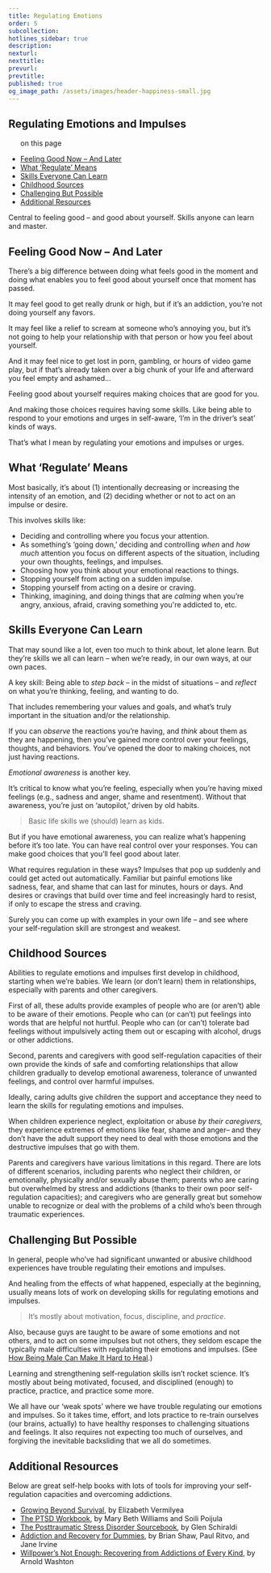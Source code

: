 ```yaml
---
title: Regulating Emotions
order: 5
subcollection:
hotlines_sidebar: true
description:
nexturl:
nexttitle:
prevurl:
prevtitle:
published: true
og_image_path: /assets/images/header-happiness-small.jpg
---
```


## Regulating Emotions and Impulses

<ul class="onpage"><p class="onpage__header">on this page</p>
  <li><a href="#feeling">Feeling Good Now – And Later </a></li>
  <li><a href="#regulate"> What ‘Regulate’ Means </a></li>
  <li><a href="#skills">Skills Everyone Can Learn</a></li>
  <li><a href="#sources">Childhood Sources</a></li>
  <li><a href="#possible">Challenging But Possible</a></li>
  <li><a href="#resources">Additional Resources</a></li>
</ul>

Central to feeling good – and good about yourself.
Skills anyone can learn and master.

## <a name="feeling">  Feeling Good Now – And Later </a>

There’s a big difference between doing what feels good in the moment and doing what enables you to feel good about yourself once that moment has passed.

It may feel good to get really drunk or high, but if it’s an addiction, you’re not doing yourself any favors.

It may feel like a relief to scream at someone who’s annoying you, but it’s not going to help your relationship with that person or how you feel about yourself.

And it may feel nice to get lost in porn, gambling, or hours of video game play, but if that’s already taken over a big chunk of your life and afterward you feel empty and ashamed…

Feeling good about yourself requires making choices that are good for you.

And making those choices requires having some skills. Like being able to respond to your emotions and urges in self-aware, ‘I’m in the driver’s seat’ kinds of ways.

That’s what I mean by regulating your emotions and impulses or urges.

## <a name="regulate">  What ‘Regulate’ Means </a>

Most basically, it’s about (1) intentionally decreasing or increasing the intensity of an emotion, and (2) deciding whether or not to act on an impulse or desire.

This involves skills like:

*   Deciding and controlling where you focus your attention.
*   As something’s ‘going down,’ deciding and controlling _when_ and _how much_ attention you focus on different aspects of the situation, including your own thoughts, feelings, and impulses.
*   Choosing how you think about your emotional reactions to things.
*   Stopping yourself from acting on a sudden impulse.
*   Stopping yourself from acting on a desire or craving.
*   Thinking, imagining, and doing things that are _calming_ when you’re angry, anxious, afraid, craving something you're addicted to, etc.

## <a name="skills">  Skills Everyone Can Learn </a>

That may sound like a lot, even too much to think about, let alone learn. But they’re skills we all can learn – when we’re ready, in our own ways, at our own paces.

A key skill: Being able to _step back_ – in the midst of situations – and _reflect_ on what you’re thinking, feeling, and wanting to do.

That includes remembering your values and goals, and what’s truly important in the situation and/or the relationship.

If you can _observe_ the reactions you’re having, and _think_ about them as they are happening, then you’ve gained more control over your feelings, thoughts, and behaviors. You’ve opened the door to making choices, not just having reactions.

_Emotional awareness_ is another key.

It’s critical to know what you’re feeling, especially when you’re having mixed feelings (e.g., sadness and anger, shame and resentment). Without that awareness, you’re just on ‘autopilot,’ driven by old habits.

> Basic life skills we (should) learn as kids.

But if you have emotional awareness, you can realize what’s happening before it’s too late. You can have real control over your responses. You can make good choices that you’ll feel good about later.

What requires regulation in these ways? Impulses that pop up suddenly and could get acted out automatically. Familiar but painful emotions like sadness, fear, and shame that can last for minutes, hours or days. And desires or cravings that build over time and feel increasingly hard to resist, if only to escape the stress and craving.

Surely you can come up with examples in your own life – and see where your self-regulation skill are strongest and weakest.

## <a name="sources">  Childhood Sources </a>

Abilities to regulate emotions and impulses first develop in childhood, starting when we’re babies. We learn (or don’t learn) them in relationships, especially with parents and other caregivers.

First of all, these adults provide examples of people who are (or aren’t) able to be aware of their emotions. People who can (or can’t) put feelings into words that are helpful not hurtful. People who can (or can’t) tolerate bad feelings without impulsively acting them out or escaping with alcohol, drugs or other addictions.

Second, parents and caregivers with good self-regulation capacities of their own provide the kinds of safe and comforting relationships that allow children gradually to develop emotional awareness, tolerance of unwanted feelings, and control over harmful impulses.

Ideally, caring adults give children the support and acceptance they need to learn the skills for regulating emotions and impulses.

When children experience neglect, exploitation or abuse _by their caregivers,_ they experience extremes of emotions like fear, shame and anger– and they don’t have the adult support they need to deal with those emotions and the destructive impulses that go with them.

Parents and caregivers have various limitations in this regard. There are lots of different scenarios, including parents who neglect their children, or emotionally, physically and/or sexually abuse them; parents who are caring but overwhelmed by stress and addictions (thanks to their own poor self-regulation capacities); and caregivers who are generally great but somehow unable to recognize or deal with the problems of a child who’s been through traumatic experiences.

## <a name="possible">  Challenging But Possible </a>

In general, people who’ve had significant unwanted or abusive childhood experiences have trouble regulating their emotions and impulses.

And healing from the effects of what happened, especially at the beginning, usually means lots of work on developing skills for regulating emotions and impulses.

> It’s mostly about motivation, focus, discipline, and _practice_.

Also, because guys are taught to be aware of some emotions and not others, and to act on some impulses but not others, they seldom escape the typically male difficulties with regulating their emotions and impulses. (See [How Being Male Can Make It Hard to Heal](http://1in6.org/get-information/online-readings/masculinity-self-esteem-and-identity/how-being-male-can-make-it-hard-to-heal/).)

Learning and strengthening self-regulation skills isn’t rocket science. It’s mostly about being motivated, focused, and disciplined (enough) to practice, practice, and practice some more.

We all have our ‘weak spots’ where we have trouble regulating our emotions and impulses. So it takes time, effort, and lots practice to re-train ourselves (our brains, actually) to have healthy responses to challenging situations and feelings. It also requires not expecting too much of ourselves, and forgiving the inevitable backsliding that we all do sometimes.

## <a name="resources">  Additional Resources </a>

Below are great self-help books with lots of tools for improving your self-regulation capacities and overcoming addictions.

*   [Growing Beyond Survival](http://www.amazon.com/dp/1886968098/ref=nosim/?tag=1in6org-20), by Elizabeth Vermilyea
*   [The PTSD Workbook](http://www.amazon.com/dp/1572242825/ref=nosim/?tag=1in6org-20%22), by Mary Beth Williams and Soili Poijula
*   [The Posttraumatic Stress Disorder Sourcebook](http://www.amazon.com/dp/0737302658/ref=nosim/?tag=1in6org-20), by Glen Schiraldi
*   [Addiction and Recovery for Dummies](http://www.amazon.com/dp/0764576259/ref=nosim/?tag=1in6org-20), by Brian Shaw, Paul Ritvo, and Jane Irvine
*   [Willpower’s Not Enough: Recovering from Addictions of Every Kind](http://www.amazon.com/dp/0060919698/ref=nosim/?tag=1in6org-20), by Arnold Washton